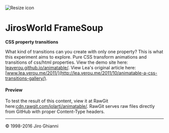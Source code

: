 ![Resize icon][1]
# JirosWorld FrameSoup 

**CSS property transitions**

What kind of transitions can you create with only one property? This is what this experiment aims to explore. Pure CSS transform animations and transitions of css/html properties. 
  View the demo site here: [leaverou.github.io/animatable/](http://leaverou.github.io/animatable/).
  View Lea's original article here: [www.lea.verou.me/2011/](http://lea.verou.me/2011/10/animatable-a-css-transitions-gallery/).

#### Preview

To test the result of this content, view it at RawGit here:[cdn.rawgit.com/jolarti/animatable/](https://cdn.rawgit.com/jolarti/animatable/gh-pages/index.html). RawGit serves raw files directly from GitHub with proper Content-Type headers.

---

&copy; 1998-2016 Jiro Ghianni  

[1]: http://www.jirosworld.com/wp/wp-content/uploads/2016/04/Screen-shot-2016-04-08-at-4.19.06-PM.png "Logo"
